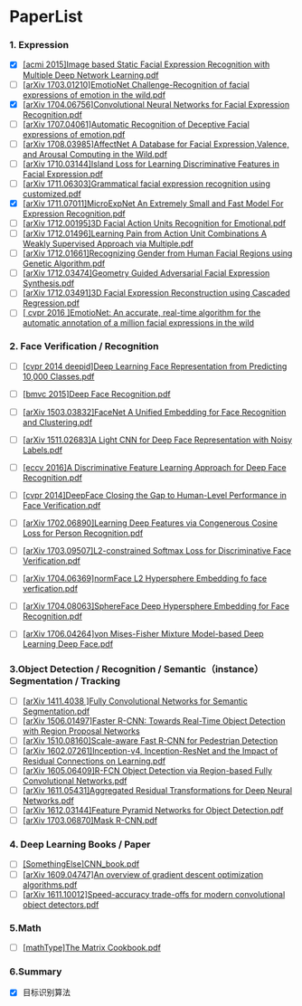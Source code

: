 PaperList
============
### 1. Expression 
-	[x] [[acmi 2015]Image based Static Facial Expression Recognition with Multiple Deep Network Learning.pdf](http://www.andrew.cmu.edu/user/yzhiding/publications/ICMI15.pdf) </br>
- 	[ ] [[arXiv 1703.01210]EmotioNet Challenge-Recognition of facial expressions of emotion in the wild.pdf](https://arxiv.org/pdf/1703.01210.pdf)
-	[x] [[arXiv 1704.06756]Convolutional Neural Networks for Facial Expression Recognition.pdf](https://arXiv.org/pdf/1704.06756.pdf)
-	[ ] [[arXiv 1707.04061]Automatic Recognition of Deceptive Facial expressions of emotion.pdf](https://arxiv.org/pdf/1707.04061.pdf)
-	[ ] [[arXiv 1708.03985]AffectNet A Database for Facial Expression,Valence, and Arousal Computing in the Wild.pdf](https://arXiv.org/pdf/1708.03985.pdf)
-	[ ] [[arXiv 1710.03144]Island Loss for Learning Discriminative Features in Facial Expression.pdf](https://arXiv.org/pdf/1710.03144.pdf)
-	[ ] [[arXiv 1711.06303]Grammatical facial expression recognition using customized.pdf](https://arXiv.org/pdf/1711.06303.pdf)
-	[x] [[arXiv 1711.07011]MicroExpNet An Extremely Small and Fast Model For Expression Recognition.pdf](https://arXiv.org/pdf/1711.07011.pdf)
-	[ ] [[arXiv 1712.00195]3D Facial Action Units Recognition for Emotional.pdf](https://arXiv.org/pdf/1712.00195.pdf)
-	[ ] [[arXiv 1712.01496]Learning Pain from Action Unit Combinations A Weakly Supervised Approach via Multiple.pdf](https://arXiv.org/pdf/1712.01496.pdf)
-	[ ] [[arXiv 1712.01661]Recognizing Gender from Human Facial Regions using Genetic Algorithm.pdf](https://arxiv.org/pdf/1712.01661.pdf)
-	[ ] [[arXiv 1712.03474]Geometry Guided Adversarial Facial Expression Synthesis.pdf](https://arXiv.org/pdf/1712.03474.pdf)
-	[ ] [[arXiv 1712.03491]3D Facial Expression Reconstruction using Cascaded Regression.pdf](https://arXiv.org/pdf/1712.03491.pdf)
-	[ ] [[   cvpr 2016    ]EmotioNet: An accurate, real-time algorithm for the automatic annotation of a million facial expressions in the wild](https://www.cv-foundation.org/openaccess/content_cvpr_2016/papers/Benitez-Quiroz_EmotioNet_An_Accurate_CVPR_2016_paper.pdf)

### 2. Face Verification / Recognition
-	[ ] [[cvpr 2014 deepid]Deep Learning Face Representation from Predicting 10,000 Classes.pdf ](https://www.researchgate.net/publication/283749931_Deep_Learning_Face_Representation_from_Predicting_10000_Classes)
- 	[ ] [[bmvc 2015]Deep Face Recognition.pdf](http://www.bmva.org/bmvc/2015/papers/paper041/index.html)
- 	[ ] [[arXiv 1503.03832]FaceNet A Unified Embedding for Face Recognition and Clustering.pdf ](https://arXiv.org/pdf/1503.03832.pdf)
- 	[ ] [[arXiv 1511.02683]A Light CNN for Deep Face Representation with Noisy Labels.pdf ](https://arXiv.org/pdf/1511.02683.pdf)
- 	[ ] [[eccv 2016]A Discriminative Feature Learning Approach for Deep Face Recognition.pdf ](https://link.springer.com/content/pdf/10.1007%2F978-3-319-46478-7_31.pdf)
- 	[ ] [[cvpr 2014]DeepFace Closing the Gap to Human-Level Performance in Face Verification.pdf ](http://ieeexplore.ieee.org/stamp/stamp.jsp?tp=&arnumber=6909616)
-	[ ] [[arXiv 1702.06890]Learning Deep Features via Congenerous Cosine Loss for Person Recognition.pdf ](https://arXiv.org/pdf/1702.06890.pdf)
-	[ ] [[arXiv 1703.09507]L2-constrained Softmax Loss for Discriminative Face Verification.pdf ](https://arXiv.org/pdf/1703.09507.pdf)
-	[ ] [[arXiv 1704.06369]normFace L2 Hypersphere Embedding fo face verfication.pdf ](https://arXiv.org/pdf/1704.06369.pdf)
-	[ ] [[arXiv 1704.08063]SphereFace Deep Hypersphere Embedding for Face Recognition.pdf ](https://arXiv.org/pdf/1704.08063.pdf)
-	[ ] [[arXiv 1706.04264]von Mises-Fisher Mixture Model-based Deep Learning Deep Face.pdf](https://arXiv.org/pdf/1706.04264.pdf)


### 3.Object Detection / Recognition / Semantic（instance） Segmentation / Tracking
-	[ ] [[arXiv 1411.4038 ]Fully Convolutional Networks for Semantic Segmentation.pdf ](https://arXiv.org/pdf/1411.4038.pdf)
-	[ ] [[arXiv 1506.01497]Faster R-CNN: Towards Real-Time Object Detection with Region Proposal Networks](https://arXiv.org/pdf/1506.01497.pdf)
-	[ ] [[arXiv 1510.08160]Scale-aware Fast R-CNN for Pedestrian Detection](https://arXiv.org/pdf/1510.08160.pdf)
-	[ ] [[arXiv 1602.07261]Inception-v4, Inception-ResNet and the Impact of Residual Connections on Learning.pdf ](https://arXiv.org/pdf/1602.07261.pdf)
-	[ ] [[arXiv 1605.06409]R-FCN Object Detection via Region-based Fully Convolutional Networks.pdf ](https://arXiv.org/pdf/1605.06409.pdf)
-	[ ] [[arXiv 1611.05431]Aggregated Residual Transformations for Deep Neural Networks.pdf ](https://arXiv.org/pdf/1611.05431.pdf)
-	[ ] [[arXiv 1612.03144]Feature Pyramid Networks for Object Detection.pdf ](https://arXiv.org/pdf/1612.03144.pdf)
-	[ ] [[arXiv 1703.06870]Mask R-CNN.pdf </br>](https://arXiv.org/pdf/1703.06870.pdf)

### 4. Deep Learning Books / Paper
-	[ ] [[SomethingElse]CNN_book.pdf](http://lamda.nju.edu.cn/weixs/book/CNN_book.html?from=groupmessage&isappinstalled=0)
-	[ ] [[arXiv 1609.04747]An overview of gradient descent optimization algorithms.pdf](https://arXiv.org/pdf/1609.04747.pdf)
-	[ ] [[arXiv 1611.10012]Speed-accuracy trade-offs for modern convolutional object detectors.pdf](https://arXiv.org/pdf/1611.10012.pdf)
### 5.Math
-	[ ] [[mathType]The Matrix Cookbook.pdf](http://www2.imm.dtu.dk/pubdb/views/edoc_download.php/3274/pdf/imm3274.pdf)

### 6.Summary
-	[x] 目标识别算法
